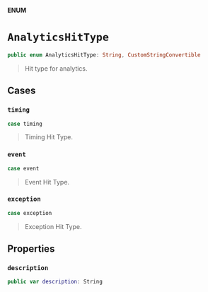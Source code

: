 **ENUM**

# `AnalyticsHitType`

```swift
public enum AnalyticsHitType: String, CustomStringConvertible
```

> Hit type for analytics.

## Cases
### `timing`

```swift
case timing
```

> Timing Hit Type.

### `event`

```swift
case event
```

> Event Hit Type.

### `exception`

```swift
case exception
```

> Exception Hit Type.

## Properties
### `description`

```swift
public var description: String
```

